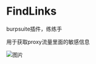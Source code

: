 # FindLinks

burpsuite插件，练练手

用于获取proxy流量里面的敏感信息

![图片](https://user-images.githubusercontent.com/44028942/162686009-85812985-c030-4574-87a6-09ecb297fb52.png)

